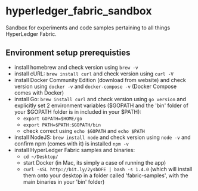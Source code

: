 # hyperledger_fabric_sandbox
Sandbox for experiments and code samples pertaining to all things HyperLedger Fabric.

## Environment setup prerequisties
- install homebrew and check version using `brew -v`
- install cURL: `brew install curl` and check version using `curl -V`
- install Docker Community Edition (download from website) and check version using `docker -v` and `docker-compose -v` (Docker Compose comes with Docker)
- install Go: `brew install curl` and check version using `go version` and explicitly set 2 environment variables ($GOPATH and the 'bin' folder of your $GOPATH folder is in included in your $PATH):
    - `export GOPATH=$HOME/go`
    - `export PATH=$PATH:$GOPATH/bin`
    - check correct using `echo $GOPATH` and `echo $PATH`
- install NodeJS: `brew install node` and check version using `node -v` and confirm npm (comes with it) is installed `npm -v`
- install HyperLedger Fabric samples and binaries:
    - `cd ~/Desktop/` 
    - start Docker (in Mac, its simply a case of running the app)
    - `curl -sSL http://bit.ly/2ysbOFE | bash -s 1.4.0` (which will install them onto your desktop in a folder called 'fabric-samples', with the main binaries in your 'bin' folder)